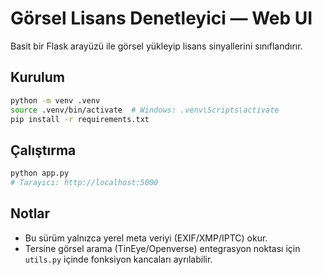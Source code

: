 # Görsel Lisans Denetleyici — Web UI

Basit bir Flask arayüzü ile görsel yükleyip lisans sinyallerini sınıflandırır.

## Kurulum
```bash
python -m venv .venv
source .venv/bin/activate  # Windows: .venv\Scripts\activate
pip install -r requirements.txt
```

## Çalıştırma
```bash
python app.py
# Tarayıcı: http://localhost:5000
```

## Notlar
- Bu sürüm yalnızca yerel meta veriyi (EXIF/XMP/IPTC) okur.
- Tersine görsel arama (TinEye/Openverse) entegrasyon noktası için `utils.py` içinde fonksiyon kancaları ayrılabilir.